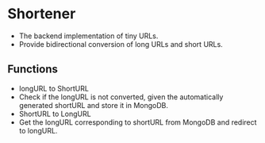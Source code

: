 # Shortener
 * The backend implementation of tiny URLs.
 * Provide bidirectional conversion of long URLs and short URLs.
  
## Functions
 * longURL to ShortURL
  * Check if the longURL is not converted, given the automatically generated shortURL and store it in MongoDB.
 * ShortURL to LongURL
  * Get the longURL corresponding to shortURL from MongoDB and redirect to longURL.

